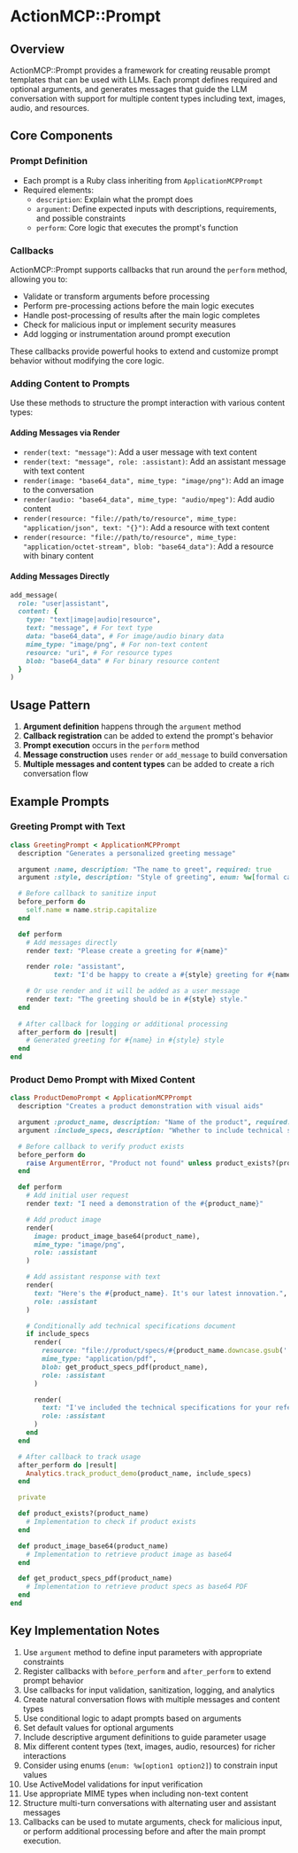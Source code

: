 # ActionMCP::Prompt

## Overview

ActionMCP::Prompt provides a framework for creating reusable prompt templates that can be used with LLMs. Each prompt
defines required and optional arguments, and generates messages that guide the LLM conversation with support for
multiple content types including text, images, audio, and resources.

## Core Components

### Prompt Definition

- Each prompt is a Ruby class inheriting from `ApplicationMCPPrompt`
- Required elements:
  - `description`: Explain what the prompt does
  - `argument`: Define expected inputs with descriptions, requirements, and possible constraints
  - `perform`: Core logic that executes the prompt's function

### Callbacks

ActionMCP::Prompt supports callbacks that run around the `perform` method, allowing you to:
- Validate or transform arguments before processing
- Perform pre-processing actions before the main logic executes
- Handle post-processing of results after the main logic completes
- Check for malicious input or implement security measures
- Add logging or instrumentation around prompt execution

These callbacks provide powerful hooks to extend and customize prompt behavior without modifying the core logic.

### Adding Content to Prompts

Use these methods to structure the prompt interaction with various content types:

#### Adding Messages via Render

- `render(text: "message")`: Add a user message with text content
- `render(text: "message", role: :assistant)`: Add an assistant message with text content
- `render(image: "base64_data", mime_type: "image/png")`: Add an image to the conversation
- `render(audio: "base64_data", mime_type: "audio/mpeg")`: Add audio content
- `render(resource: "file://path/to/resource", mime_type: "application/json", text: "{}")`: Add a resource with text
  content
- `render(resource: "file://path/to/resource", mime_type: "application/octet-stream", blob: "base64_data")`: Add a
  resource with binary content

#### Adding Messages Directly

```ruby
add_message(
  role: "user|assistant",
  content: {
    type: "text|image|audio|resource",
    text: "message", # For text type
    data: "base64_data", # For image/audio binary data
    mime_type: "image/png", # For non-text content
    resource: "uri", # For resource types
    blob: "base64_data" # For binary resource content
  }
)
```

## Usage Pattern

1. **Argument definition** happens through the `argument` method
2. **Callback registration** can be added to extend the prompt's behavior
3. **Prompt execution** occurs in the `perform` method
4. **Message construction** uses `render` or `add_message` to build conversation
5. **Multiple messages and content types** can be added to create a rich conversation flow

## Example Prompts

### Greeting Prompt with Text

```ruby
class GreetingPrompt < ApplicationMCPPrompt
  description "Generates a personalized greeting message"

  argument :name, description: "The name to greet", required: true
  argument :style, description: "Style of greeting", enum: %w[formal casual friendly], default: "friendly"

  # Before callback to sanitize input
  before_perform do
    self.name = name.strip.capitalize
  end

  def perform
    # Add messages directly
    render text: "Please create a greeting for #{name}"

    render role: "assistant",
           text: "I'd be happy to create a #{style} greeting for #{name}!"

    # Or use render and it will be added as a user message
    render text: "The greeting should be in #{style} style."
  end
  
  # After callback for logging or additional processing
  after_perform do |result|
    # Generated greeting for #{name} in #{style} style
  end
end
```

### Product Demo Prompt with Mixed Content

```ruby
class ProductDemoPrompt < ApplicationMCPPrompt
  description "Creates a product demonstration with visual aids"

  argument :product_name, description: "Name of the product", required: true
  argument :include_specs, description: "Whether to include technical specifications", required: false, default: true

  # Before callback to verify product exists
  before_perform do
    raise ArgumentError, "Product not found" unless product_exists?(product_name)
  end

  def perform
    # Add initial user request
    render text: "I need a demonstration of the #{product_name}"

    # Add product image
    render(
      image: product_image_base64(product_name),
      mime_type: "image/png",
      role: :assistant
    )

    # Add assistant response with text
    render(
      text: "Here's the #{product_name}. It's our latest innovation.",
      role: :assistant
    )

    # Conditionally add technical specifications document
    if include_specs
      render(
        resource: "file://product/specs/#{product_name.downcase.gsub(' ', '_')}.pdf",
        mime_type: "application/pdf",
        blob: get_product_specs_pdf(product_name),
        role: :assistant
      )

      render(
        text: "I've included the technical specifications for your reference.",
        role: :assistant
      )
    end
  end

  # After callback to track usage
  after_perform do |result|
    Analytics.track_product_demo(product_name, include_specs)
  end

  private

  def product_exists?(product_name)
    # Implementation to check if product exists
  end

  def product_image_base64(product_name)
    # Implementation to retrieve product image as base64
  end

  def get_product_specs_pdf(product_name)
    # Implementation to retrieve product specs as base64 PDF
  end
end
```

## Key Implementation Notes

1. Use `argument` method to define input parameters with appropriate constraints
2. Register callbacks with `before_perform` and `after_perform` to extend prompt behavior
3. Use callbacks for input validation, sanitization, logging, and analytics
4. Create natural conversation flows with multiple messages and content types
5. Use conditional logic to adapt prompts based on arguments
6. Set default values for optional arguments
7. Include descriptive argument definitions to guide parameter usage
8. Mix different content types (text, images, audio, resources) for richer interactions
9. Consider using enums (`enum: %w[option1 option2]`) to constrain input values
10. Use ActiveModel validations for input verification
11. Use appropriate MIME types when including non-text content
12. Structure multi-turn conversations with alternating user and assistant messages
13. Callbacks can be used to mutate arguments, check for malicious input, or perform additional processing before and after the main prompt execution.
